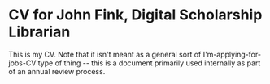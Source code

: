 CV for John Fink, Digital Scholarship Librarian
===============================================

This is my CV. Note that it isn't meant as a general sort of I'm-applying-for-jobs-CV type of thing -- this is a document primarily used internally as part of an annual review process.
